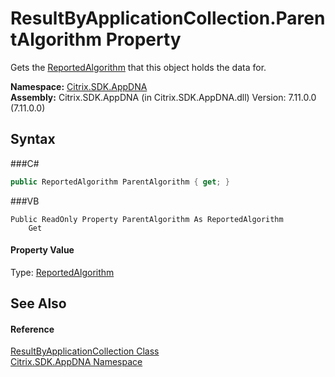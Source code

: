 # ResultByApplicationCollection.ParentAlgorithm Property 
 

Gets the <a href="T_Citrix_SDK_AppDNA_ReportedAlgorithm">ReportedAlgorithm</a> that this object holds the data for.

**Namespace:**&nbsp;<a href="N_Citrix_SDK_AppDNA">Citrix.SDK.AppDNA</a><br />**Assembly:**&nbsp;Citrix.SDK.AppDNA (in Citrix.SDK.AppDNA.dll) Version: 7.11.0.0 (7.11.0.0)

## Syntax

###C#
```csharp
public ReportedAlgorithm ParentAlgorithm { get; }
```

###VB
```vbnet
Public ReadOnly Property ParentAlgorithm As ReportedAlgorithm
	Get
```


#### Property Value
Type: <a href="T_Citrix_SDK_AppDNA_ReportedAlgorithm">ReportedAlgorithm</a>

## See Also


#### Reference
<a href="T_Citrix_SDK_AppDNA_ResultByApplicationCollection">ResultByApplicationCollection Class</a><br /><a href="N_Citrix_SDK_AppDNA">Citrix.SDK.AppDNA Namespace</a><br />